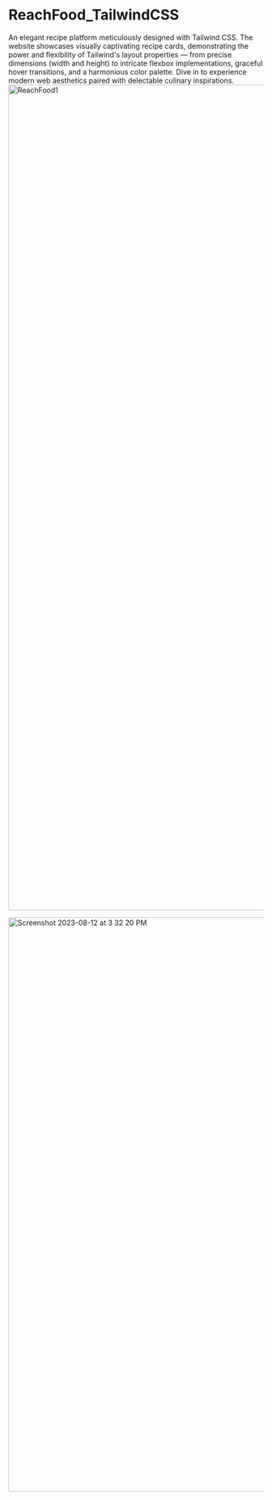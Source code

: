 # ReachFood_TailwindCSS
An elegant recipe platform meticulously designed with Tailwind CSS. The website showcases visually captivating recipe cards, demonstrating the power and flexibility of Tailwind's layout properties — from precise dimensions (width and height) to intricate flexbox implementations, graceful hover transitions, and a harmonious color palette. Dive in to experience modern web aesthetics paired with delectable culinary inspirations.
<img width="1629" alt="ReachFood1" src="https://github.com/abs110020/ReachFood_TailwindCSS/assets/5025282/1da7786b-8cd8-42b5-97f3-ecd65bd03ce5">


<img width="1133" alt="Screenshot 2023-08-12 at 3 32 20 PM" src="https://github.com/abs110020/ReachFood_TailwindCSS/assets/5025282/0699c411-68a0-4ce5-a18f-6cf57e41bec3">
